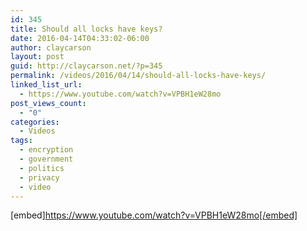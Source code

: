 ```yaml
---
id: 345
title: Should all locks have keys?
date: 2016-04-14T04:33:02-06:00
author: claycarson
layout: post
guid: http://claycarson.net/?p=345
permalink: /videos/2016/04/14/should-all-locks-have-keys/
linked_list_url:
  - https://www.youtube.com/watch?v=VPBH1eW28mo
post_views_count:
  - "0"
categories:
  - Videos
tags:
  - encryption
  - government
  - politics
  - privacy
  - video
---
```

[embed]https://www.youtube.com/watch?v=VPBH1eW28mo[/embed]